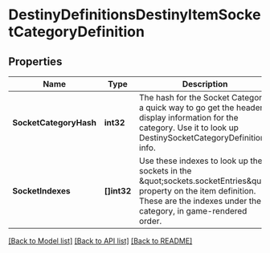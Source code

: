 # DestinyDefinitionsDestinyItemSocketCategoryDefinition

## Properties
Name | Type | Description | Notes
------------ | ------------- | ------------- | -------------
**SocketCategoryHash** | **int32** | The hash for the Socket Category: a quick way to go get the header display information for the category. Use it to look up DestinySocketCategoryDefinition info. | [optional] 
**SocketIndexes** | **[]int32** | Use these indexes to look up the sockets in the \&quot;sockets.socketEntries\&quot; property on the item definition. These are the indexes under the category, in game-rendered order. | [optional] 

[[Back to Model list]](../README.md#documentation-for-models) [[Back to API list]](../README.md#documentation-for-api-endpoints) [[Back to README]](../README.md)


